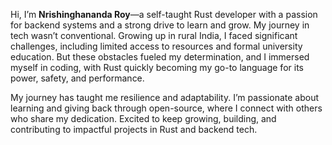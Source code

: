 Hi, I’m **Nrishinghananda Roy**—a self-taught Rust developer with a passion for backend systems and a strong drive to learn and grow. My journey in tech wasn’t conventional. Growing up in rural India, I faced significant challenges, including limited access to resources and formal university education. But these obstacles fueled my determination, and I immersed myself in coding, with Rust quickly becoming my go-to language for its power, safety, and performance.

My journey has taught me resilience and adaptability. I’m passionate about learning and giving back through open-source, where I connect with others who share my dedication. Excited to keep growing, building, and contributing to impactful projects in Rust and backend tech.
